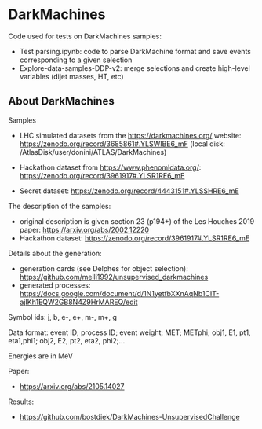 # DarkMachines
Code used for tests on DarkMachines samples:
* Test parsing.ipynb: code to parse DarkMachine format and save events corresponding to a given selection
* Explore-data-samples-DDP-v2: merge selections and create high-level variables (dijet masses, HT, etc)

## About DarkMachines

Samples
* LHC simulated datasets from the https://darkmachines.org/ website: https://zenodo.org/record/3685861#.YLSWIBE6_mF
(local disk: /AtlasDisk/user/donini/ATLAS/DarkMachines)

* Hackathon dataset from https://www.phenomldata.org/: https://zenodo.org/record/3961917#.YLSR1RE6_mE

* Secret dataset: https://zenodo.org/record/4443151#.YLSSHRE6_mE

The description of the samples:
* original description is given section 23 (p194+) of the Les Houches 2019 paper: https://arxiv.org/abs/2002.12220
* Hackathon dataset: https://zenodo.org/record/3961917#.YLSR1RE6_mE

Details about the generation:
* generation cards (see Delphes for object selection): https://github.com/melli1992/unsupervised_darkmachines
* generated processes: https://docs.google.com/document/d/1N1yetfbXXnAqNb1CIT-ajIKh1EQW2GB8N4Z9HrMAREQ/edit

Symbol ids: j, b, e-, e+, m-, m+, g

Data format: event ID; process ID; event weight; MET; METphi; obj1, E1, pt1, eta1,phi1; obj2, E2, pt2, eta2, phi2;...

Energies are in MeV

Paper:
* https://arxiv.org/abs/2105.14027

Results:
* https://github.com/bostdiek/DarkMachines-UnsupervisedChallenge

